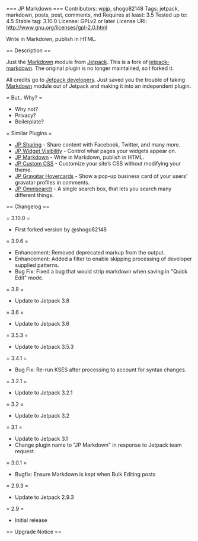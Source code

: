 === JP Markdown ===
Contributors: wpjp, shogo82148
Tags: jetpack, markdown, posts, post, comments, md
Requires at least: 3.5
Tested up to: 4.5
Stable tag: 3.10.0
License: GPLv2 or later
License URI: http://www.gnu.org/licenses/gpl-2.0.html

Write in Markdown, publish in HTML.

== Description ==

Just the [Markdown](http://jetpack.me/support/markdown/) module from [Jetpack](http://wordpress.org/plugins/jetpack/).
This is a fork of [jetpack-markdown](https://plugins.trac.wordpress.org/browser/jetpack-markdown?order=name).
The original plugin is no longer maintained, so I forked it.

All credits go to [Jetpack developers](https://jetpack.com/about/). Just saved you the trouble of taking [Markdown](http://jetpack.me/support/markdown/) module out of Jetpack and making it into an independent plugin.

= But.. Why? =

* Why not?
* Privacy?
* Boilerplate?

= Similar Plugins =

* [JP Sharing](http://wordpress.org/plugins/jetpack-sharing/) - Share content with Facebook, Twitter, and many more.
* [JP Widget Visibility](http://wordpress.org/plugins/jetpack-widget-visibility/) - Control what pages your widgets appear on.
* [JP Markdown](http://wordpress.org/plugins/jetpack-markdown/) - Write in Markdown, publish in HTML.
* [JP Custom CSS](http://wordpress.org/plugins/jp-custom-css/) - Customize your site’s CSS without modifying your theme.
* [JP Gravatar Hovercards](http://wordpress.org/plugins/jetpack-gravatar-hovercards/) - Show a pop-up business card of your users' gravatar profiles in comments.
* [JP Omnisearch](http://wordpress.org/plugins/jetpack-omnisearch/) - A single search box, that lets you search many different things.

== Changelog ==

= 3.10.0 =

* First forked version by @shogo82148

= 3.9.6 =

* Enhancement: Removed deprecated markup from the output.
* Enhancement: Added a filter to enable skipping processing of developer supplied patterns.
* Bug Fix: Fixed a bug that would strip markdown when saving in "Quick Edit" mode.

= 3.8 =

* Update to Jetpack 3.8

= 3.6 =

* Update to Jetpack 3.6

= 3.5.3 = 

* Update to Jetpack 3.5.3

= 3.4.1 =

* Bug Fix: Re-run KSES after processing to account for syntax changes.

= 3.2.1 =

* Update to Jetpack 3.2.1

= 3.2 =

* Update to Jetpack 3.2

= 3.1 =

* Update to Jetpack 3.1
* Change plugin name to "JP Markdown" in response to Jetpack team request.

= 3.0.1 =

* Bugfix: Ensure Markdown is kept when Bulk Editing posts

= 2.9.3 =

* Update to Jetpack 2.9.3

= 2.9 =

* Initial release

== Upgrade Notice ==
